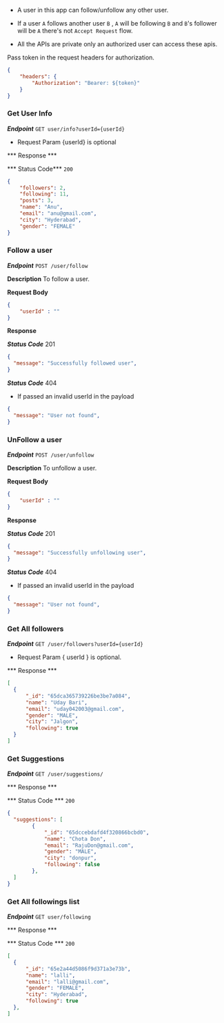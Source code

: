 * A user in this app can follow/unfollow any other user.
* If a user `A` follows another user `B` , `A` will be following `B` and `B`'s follower will be `A` there's not `Accept Request` flow.


* All the APIs are private only an authorized user can access these apis.

Pass token in the request headers for authorization.

```json
{
    "headers": {
        "Authorization": "Bearer: ${token}"
    }
}
```

### Get User Info

***Endpoint*** `GET user/info?userId={userId}`

* Request Param {userId} is optional

*** Response ***

*** Status Code*** `200`

```json
{
    "followers": 2,
    "following": 11,
    "posts": 3,
    "name": "Anu",
    "email": "anu@gmail.com",
    "city": "Hyderabad",
    "gender": "FEMALE"
}
```


### Follow a user

***Endpoint*** `POST /user/follow`

**Description** To follow a user.

**Request Body**

```json
{
    "userId" : ""
}
```

**Response**

***Status Code*** 201

```json
{
  "message": "Successfully followed user",
}
```

***Status Code*** 404

* If passed an invalid userId in the payload

```json
{
  "message": "User not found",
}
```

### UnFollow a user

***Endpoint*** `POST /user/unfollow`

**Description** To unfollow a user.

**Request Body**

```json
{
    "userId" : ""
}
```

**Response**

***Status Code*** 201

```json
{
  "message": "Successfully unfollowing user",
}
```

***Status Code*** 404

* If passed an invalid userId in the payload

```json
{
  "message": "User not found",
}
```



### Get All followers

***Endpoint*** `GET /user/followers?userId={userId}`

* Request Param { userId } is optional.

*** Response ***

```json
[
  {
      "_id": "65dca365739226be3be7a084",
      "name": "Uday Bari",
      "email": "uday042003@gmail.com",
      "gender": "MALE",
      "city": "Jalgon",
      "following": true
  }
]
```

### Get Suggestions

***Endpoint*** `GET /user/suggestions/`

*** Response ***

*** Status Code *** `200`

```json
{
  "suggestions": [
        {
            "_id": "65dccebdafd4f320866bcbd0",
            "name": "Chota Don",
            "email": "RajuDon@gmail.com",
            "gender": "MALE",
            "city": "donpur",
            "following": false
        },
  ]
}
```

### Get All followings list

***Endpoint*** `GET user/following`

*** Response ***

*** Status Code *** `200`

```json
[
  {
      "_id": "65e2a44d5086f9d371a3e73b",
      "name": "lalli",
      "email": "lalli@gmail.com",
      "gender": "FEMALE",
      "city": "Hyderabad",
      "following": true
  },
]
```
